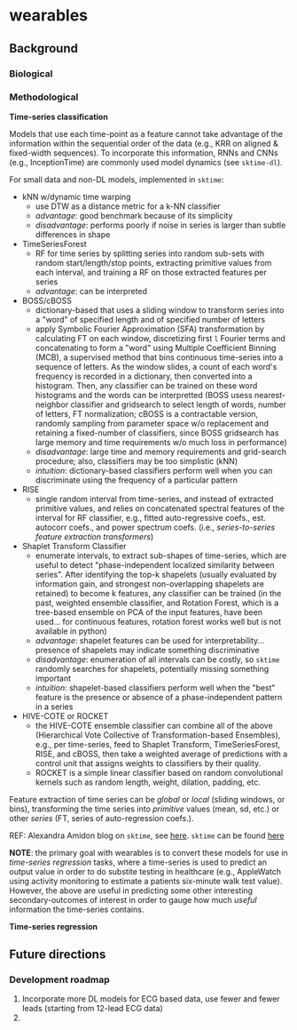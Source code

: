 # wearables

## Background

### Biological

### Methodological

**Time-series classification**

Models that use each time-point as a feature cannot take advantage of the information within the sequential order of the data (e.g., KRR on aligned & fixed-width sequences). To incorporate this information, RNNs and CNNs (e.g., InceptionTime) are commonly used model dynamics (see `sktime-dl`). 

For small data and non-DL models, implemented in `sktime`:
- kNN w/dynamic time warping
  -  use DTW as a distance metric for a k-NN classifier
  -  *advantage*: good benchmark because of its simplicity
  -  *disadvantage*: performs poorly if noise in series is larger than subtle differences in shape
- TimeSeriesForest
  -  RF for time series by splitting series into random sub-sets with random start/length/stop points, extracting primitive values from each interval, and training a RF on those extracted features per series
  -  *advantage*: can be interpreted
- BOSS/cBOSS
  - dictionary-based that uses a sliding window to transform series into a "word" of specified length and of specified number of letters 
  - apply Symbolic Fourier Approximation (SFA) transformation by calculating FT on each window, discretizing first `l` Fourier terms and concatenating to form a "word" using Multiple Coefficient Binning (MCB), a supervised method that bins continuous time-series into a sequence of letters. As the window slides, a count of each word's frequency is recorded in a dictionary, then converted into a histogram. Then, any classifier can be trained on these word histograms and the words can be interpretted (BOSS usess nearest-neighbor classifier and gridsearch to select length of words, number of letters, FT normalization; cBOSS is a contractable version, randomly sampling from parameter space w/o replacement and retaining a fixed-number of classifiers, since BOSS gridsearch has large memory and time requirements w/o much loss in performance)
  - *disadvantage*: large time and memory requirements and grid-search procedure; also, classifiers may be too simplistic (kNN)
  - *intuition*: dictionary-based classifiers perform well when you can discriminate using the frequency of a particular pattern
- RISE
  - single random interval from time-series, and instead of extracted primitive values, and relies on concatenated spectral features of the interval for RF classifier, e.g., fitted auto-regressive coefs., est. autocorr coefs., and power spectrum coefs. (i.e., *series-to-series feature extraction transformers*)
- Shaplet Transform Classifier
  - enumerate intervals, to extract sub-shapes of time-series, which are useful to detect "phase-independent localized similarity between series". After identifying the top-k shapelets (usually evaluated by information gain, and strongest non-overlapping shapelets are retained) to become k features, any classifier can be trained (in the past, weighted ensemble classifier, and Rotation Forest, which is a tree-based ensemble on PCA of the input features, have been used... for continuous features, rotation forest works well but is not available in python)
  - *advantage*: shapelet features can be used for interpretability... presence of shapelets may indicate something discriminative 
  - *disadvantage*: enumeration of all intervals can be costly, so `sktime` randomly searches for shapelets, potentially missing something important
  - *intuition*: shapelet-based classifiers perform well when the "best" feature is the presence or absence of a phase-independent pattern in a series
- HIVE-COTE or ROCKET
  - the HIVE-COTE ensemble classifier can combine all of the above (Hierarchical Vote Collective of Transformation-based Ensembles), e.g., per time-series, feed to Shaplet Transform, TimeSeriesForest, RISE, and cBOSS, then take a weighted average of predictions with a control unit that assigns weights to classifiers by their quality. 
  - ROCKET is a simple linear classifier based on random convolutional kernels such as random length, weight, dilation, padding, etc.

Feature extraction of time series can be *global* or *local* (sliding windows, or bins), transforming the time series into *primitive* values (mean, sd, etc.) or other *series* (FT, series of auto-regression coefs.).

REF: Alexandra Amidon blog on `sktime`, see [here](https://towardsdatascience.com/a-brief-introduction-to-time-series-classification-algorithms-7b4284d31b97). `sktime` can be found [here](https://github.com/alan-turing-institute/sktime)

**NOTE**: the primary goal with wearables is to convert these models for use in *time-series regression* tasks, where a time-series is used to predict an output value in order to do substite testing in healthcare (e.g., AppleWatch using activity monitoring to estimate a patients six-minute walk test value). However, the above are useful in predicting some other interesting secondary-outcomes of interest in order to gauge how much *useful* information the time-series contains.

**Time-series regression**


## Future directions

### Development roadmap

1. Incorporate more DL models for ECG based data, use fewer and fewer leads (starting from 12-lead ECG data)
2. 
